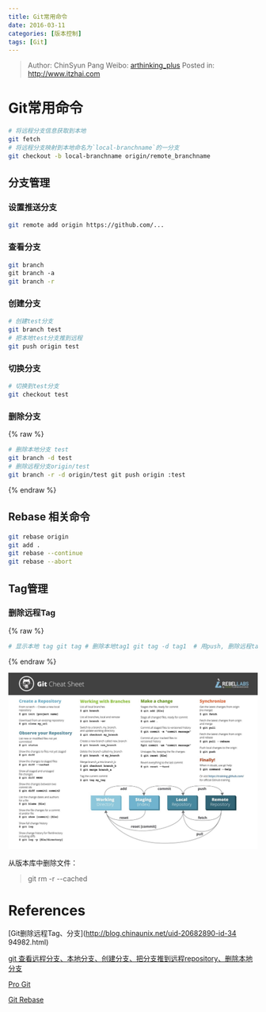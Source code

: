 ```yaml
---
title: Git常用命令
date: 2016-03-11
categories: [版本控制]
tags: [Git]
---
```


> Author: ChinSyun Pang
> Weibo: [arthinking_plus](http://weibo.com/arthinkingplus)
> Posted in: http://www.itzhai.com

# Git常用命令

```bash
# 将远程分支信息获取到本地
git fetch
# 将远程分支映射到本地命名为`local-branchname`的一分支
git checkout -b local-branchname origin/remote_branchname 
```


## 分支管理

### 设置推送分支

```bash
git remote add origin https://github.com/...
```

### 查看分支

```bash
git branch
git branch -a  
git branch -r
```

### 创建分支

```bash
# 创建test分支
git branch test
# 把本地test分支推到远程
git push origin test
```

### 切换分支

```bash
# 切换到test分支
git checkout test
```

### 删除分支

{% raw %}
```bash
# 删除本地分支 test
git branch -d test
# 删除远程分支origin/test
git branch -r -d origin/test git push origin :test
```
{% endraw %}

## Rebase 相关命令

```bash
git rebase origin
git add .
git rebase --continue
git rebase --abort
```

## Tag管理

### 删除远程Tag

{% raw %}
```bash
# 显示本地 tag git tag # 删除本地tag1 git tag -d tag1  # 用push, 删除远程tag1 git push origin :refs/tags/tag1
```
{% endraw %}

![](https://raw.githubusercontent.com/arthinking/arthinking.github.io/blog/source/_posts/version-control/git/media/14697551456682.jpg)

从版本库中删除文件：

> git rm -r --cached

# References

[Git删除远程Tag、分支](http://blog.chinaunix.net/uid-20682890-id-34    94982.html)

[git 查看远程分支、本地分支、创建分支、把分支推到远程repository、删除本地分支](http://blog.csdn.net/arkblue/article/details/9568249)

[Pro Git](https://git-scm.com/book/zh/v2/)

[Git Rebase](http://gitbook.liuhui998.com/4_2.html)


